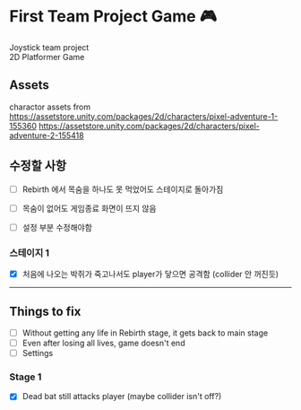 # First Team Project Game 🎮
Joystick team project  
2D Platformer Game

## Assets
charactor assets from  
<https://assetstore.unity.com/packages/2d/characters/pixel-adventure-1-155360>
<https://assetstore.unity.com/packages/2d/characters/pixel-adventure-2-155418>


## 수정할 사항
- [ ] Rebirth 에서 목숨을 하나도 못 먹었어도 스테이지로 돌아가짐
- [ ] 목숨이 없어도 게임종료 화면이 뜨지 않음
- [ ] 설정 부분 수정해야함


### 스테이지 1
- [X] 처음에 나오는 박쥐가 죽고나서도 player가 닿으면 공격함 (collider 안 꺼진듯)


---
## Things to fix
- [ ] Without getting any life in Rebirth stage, it gets back to main stage
- [ ] Even after losing all lives, game doesn't end
- [ ] Settings
### Stage 1
- [X] Dead bat still attacks player (maybe collider isn't off?)

